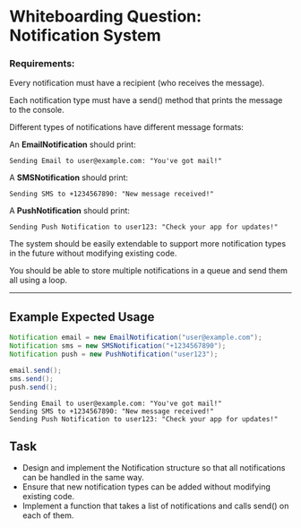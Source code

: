 # Whiteboarding Question: Notification System  

### **Requirements:**  
Every notification must have a recipient (who receives the message).  

Each notification type must have a send() method that prints the message to the console.  

Different types of notifications have different message formats:  

An **EmailNotification** should print:  
```
Sending Email to user@example.com: "You've got mail!"
```
A **SMSNotification** should print:  
```
Sending SMS to +1234567890: "New message received!"
```
A **PushNotification** should print:  
```
Sending Push Notification to user123: "Check your app for updates!"
```

The system should be easily extendable to support more notification types in the future without modifying existing code.  

You should be able to store multiple notifications in a queue and send them all using a loop.  

---

## **Example Expected Usage**
```java
Notification email = new EmailNotification("user@example.com");
Notification sms = new SMSNotification("+1234567890");
Notification push = new PushNotification("user123");

email.send();
sms.send();
push.send();
```
```
Sending Email to user@example.com: "You've got mail!"
Sending SMS to +1234567890: "New message received!"
Sending Push Notification to user123: "Check your app for updates!"
```

## Task
- Design and implement the Notification structure so that all notifications can be handled in the same way.
- Ensure that new notification types can be added without modifying existing code.
- Implement a function that takes a list of notifications and calls send() on each of them.
